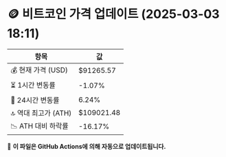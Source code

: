 # 🪙 비트코인 가격 업데이트 (2025-03-03 18:11)

| 항목                | 값 |
|--------------------|----------------|
| 💰 현재 가격 (USD) | $91265.57 |
| ⏳ 1시간 변동률    | -1.07% |
| 📆 24시간 변동률   | 6.24% |
| 🔝 역대 최고가 (ATH) | $109021.48 |
| 📉 ATH 대비 하락률 | -16.17% |

🔄 **이 파일은 GitHub Actions에 의해 자동으로 업데이트됩니다.**
